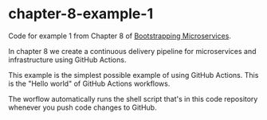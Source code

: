 # chapter-8-example-1

Code for example 1 from Chapter 8 of [Bootstrapping Microservices](https://www.bootstrapping-microservices.com).

In chapter 8 we create a continuous delivery pipeline for microservices and infrastructure using GitHub Actions.

This example is the simplest possible example of using GitHub Actions. This is the "Hello world" of GitHub Actions workflows.

The worflow automatically runs the shell script that's in this code repository whenever you push code changes to GitHub.